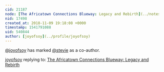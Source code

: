 ```yaml
---
cid: 21187
node: [The Africatown Connections Blueway: Legacy and Rebirth](../notes/joyofsoy/11-09-2018/the-africatown-connections-blueway-legacy-and-rebirth)
nid: 17498
created_at: 2018-11-09 19:18:08 +0000
timestamp: 1541791088
uid: 540844
author: [joyofsoy](../profile/joyofsoy)
---
```


 [@joyofsoy](/profile/joyofsoy) has marked [@stevie](/profile/stevie) as a co-author. 

[joyofsoy](../profile/joyofsoy) replying to: [The Africatown Connections Blueway: Legacy and Rebirth](../notes/joyofsoy/11-09-2018/the-africatown-connections-blueway-legacy-and-rebirth)

